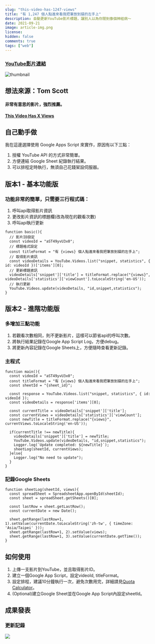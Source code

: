 ```yaml
---
slug: "this-video-has-1247-views"
title: "有 1,247 個人點進來看我把筆放到貓的左手上"
description: 自動更新YouTube影片標題，讓別人以為你閒到像個神經病～
date: 2021-09-21
image: article-img.png
license: 
hidden: false
comments: true
tags: ["web"]
---
```


### [YouTube影片連結](https://youtu.be/aST49yvU3x0)
![thumbnail](https://i.imgur.com/hYEUdS8.png)

## 想法來源：Tom Scott

#### 非常有意思的影片，強烈推薦。
#### [This Video Has X Views](https://youtu.be/BxV14h0kFs0)

## 自己動手做

我在這邊選擇使用 Google Apps Script 來實作，原因有以下三點：

1. 授權 YouTube API 的方式非常簡單。
2. 方便連結 Google Sheet 紀錄執行結果。
3. 可以排程定時執行，無須自己花錢架設伺服器。

## 版本1 - 基本功能版

### 功能非常的簡單，只需要三行程式碼：
1. 呼叫api取得影片資訊
2. 更改影片資訊的標題欄(改為現在的觀看次數)
3. 呼叫api執行更新


```javascript=
function basic(){
  // 影片ID設定
  const videoId = "aST49yvU3x0";
  // 標題格式設定
  const titleFormat = "有 {views} 個人點進來看我把筆放到貓的左手上";
  // 取得影片資訊
  const videoDetails = YouTube.Videos.list("snippet, statistics", { id: videoId })['items'][0];
  // 更新標題資訊
  videoDetails['snippet']['title'] = titleFormat.replace("{views}", videoDetails['statistics']['viewCount'].toLocaleString('en-US'));
  // 執行更新
  YouTube.Videos.update(videoDetails, "id,snippet,statistics");
}
```



## 版本2 - 進階功能版

### 多增加三點功能
1. 若觀看次數相同，則不更新影片，這樣可以節省api的呼叫次數。
2. 將執行結果記錄在Google App Script Log，方便debug。
3. 將更新內容記錄在Google Sheets上，方便隨時查看更新記錄。

### 主程式
```javascript=
function main(){
  const videoId = "aST49yvU3x0";
  const titleFormat = "有 {views} 個人點進來看我把筆放到貓的左手上";
  const sheetId = "{sheet_id}";

  const response = YouTube.Videos.list("snippet, statistics", { id: videoId });
  const videoDetails = response['items'][0];

  const currentTitle = videoDetails['snippet']['title'];
  const currentViews = videoDetails['statistics']['viewCount'];
  const newTitle = titleFormat.replace("{views}", currentViews.toLocaleString('en-US'));

  if(currentTitle !== newTitle){
    videoDetails['snippet']['title'] = newTitle;
    YouTube.Videos.update(videoDetails, "id,snippet,statistics");
    Logger.log(`Update completed: ${newTitle}`);
    sheetLog(sheetId, currentViews);
  }else{
    Logger.log("No need to update");
  }
}
```
### 記錄Google Sheets
```javascript=
function sheetLog(sheetId, views){
  const spreadSheet = SpreadsheetApp.openById(sheetId);
  const sheet = spreadSheet.getSheets()[0];

  const lastRow = sheet.getLastRow();
  const currentDate = new Date();

  sheet.getRange(lastRow+1, 1).setValue(currentDate.toLocaleString('zh-tw', { timeZone: 'Asia/Taipei' }));
  sheet.getRange(lastRow+1, 2).setValue(views);
  sheet.getRange(lastRow+1, 3).setValue(currentDate.getTime());
}
```

## 如何使用

1. 上傳一支影片到YouTube，並且取得影片ID。
2. 建立一個Google App Script，設定videoId, titleFormat。
3. 設定排程，建議10分鐘執行一次，避免次數用完，詳細請見[Quota Calculator](https://developers.google.com/youtube/v3/determine_quota_cost)。
4. (Optional)建立Google Sheet並在Google App Script內設定sheetId。

## 成果發表

### 更新記錄
![](https://i.imgur.com/tABUTAK.png)